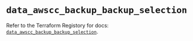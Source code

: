 # `data_awscc_backup_backup_selection`

Refer to the Terraform Registory for docs: [`data_awscc_backup_backup_selection`](https://registry.terraform.io/providers/hashicorp/awscc/0.70.0/docs/data-sources/backup_backup_selection).
